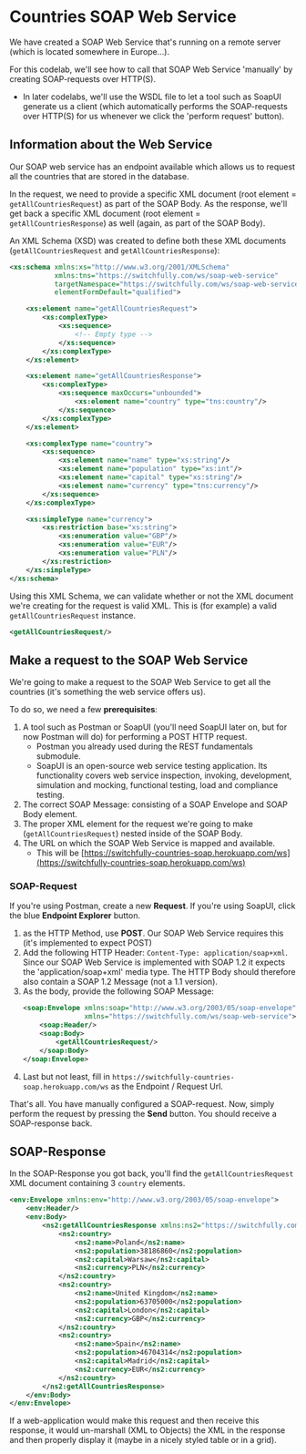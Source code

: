 # Countries SOAP Web Service

We have created a SOAP Web Service that's running on a remote server (which is located somewhere in Europe...).

For this codelab, we'll see how to call that SOAP Web Service 'manually' by creating SOAP-requests over HTTP(S). 
- In later codelabs, we'll use the WSDL file to let a tool such as SoapUI generate us a client (which automatically performs the SOAP-requests over HTTP(S) for us whenever we click the 'perform request' button).

## Information about the Web Service

Our SOAP web service has an endpoint available which allows us to request all the countries that are stored in the database.

In the request, we need to provide a specific XML document (root element = `getAllCountriesRequest`) as part of the SOAP Body. 
As the response, we'll get back a specific XML document (root element = `getAllCountriesResponse`) as well (again, as part of the SOAP Body).

An XML Schema (XSD) was created to define both these XML documents (`getAllCountriesRequest` and `getAllCountriesResponse`):

```XML
<xs:schema xmlns:xs="http://www.w3.org/2001/XMLSchema" 
           xmlns:tns="https://switchfully.com/ws/soap-web-service"
           targetNamespace="https://switchfully.com/ws/soap-web-service" 
           elementFormDefault="qualified">

    <xs:element name="getAllCountriesRequest">
        <xs:complexType>
            <xs:sequence>
                <!-- Empty type -->
            </xs:sequence>
        </xs:complexType>
    </xs:element>

    <xs:element name="getAllCountriesResponse">
        <xs:complexType>
            <xs:sequence maxOccurs="unbounded">
                <xs:element name="country" type="tns:country"/>
            </xs:sequence>
        </xs:complexType>
    </xs:element>

    <xs:complexType name="country">
        <xs:sequence>
            <xs:element name="name" type="xs:string"/>
            <xs:element name="population" type="xs:int"/>
            <xs:element name="capital" type="xs:string"/>
            <xs:element name="currency" type="tns:currency"/>
        </xs:sequence>
    </xs:complexType>

    <xs:simpleType name="currency">
        <xs:restriction base="xs:string">
            <xs:enumeration value="GBP"/>
            <xs:enumeration value="EUR"/>
            <xs:enumeration value="PLN"/>
        </xs:restriction>
    </xs:simpleType>
</xs:schema>
``` 

Using this XML Schema, we can validate whether or not the XML document we're creating for the request is valid XML.
This is (for example) a valid `getAllCountriesRequest` instance.
```XML
<getAllCountriesRequest/>
```

## Make a request to the SOAP Web Service

We're going to make a request to the SOAP Web Service to get all the countries (it's something the web service offers us).

To do so, we need a few **prerequisites**:
1. A tool such as Postman or SoapUI (you'll need SoapUI later on, but for now Postman will do) for performing a POST HTTP request.
    - Postman you already used during the REST fundamentals submodule.
    - SoapUI is an open-source web service testing application. Its functionality covers web service inspection, invoking, development, simulation and mocking, functional testing, load and compliance testing.
2. The correct SOAP Message: consisting of a SOAP Envelope and SOAP Body element.
3. The proper XML element for the request we're going to make (`getAllCountriesRequest`) nested inside of the SOAP Body.
4. The URL on which the SOAP Web Service is mapped and available.
    - This will be [https://switchfully-countries-soap.herokuapp.com/ws](https://switchfully-countries-soap.herokuapp.com/ws)
    
### SOAP-Request
If you're using Postman, create a new **Request**. If you're using SoapUI, click the blue **Endpoint Explorer** button.
1. as the HTTP Method, use **POST**. Our SOAP Web Service requires this (it's implemented to expect POST)
2. Add the following HTTP Header: `Content-Type: application/soap+xml`. Since our SOAP Web Service is implemented with SOAP 1.2 it expects the 'application/soap+xml' media type. 
The HTTP Body should therefore also contain a SOAP 1.2 Message (not a 1.1 version).
3. As the body, provide the following SOAP Message:
    ```XML
    <soap:Envelope xmlns:soap="http://www.w3.org/2003/05/soap-envelope"
                   xmlns="https://switchfully.com/ws/soap-web-service">
        <soap:Header/>
        <soap:Body>
            <getAllCountriesRequest/>
        </soap:Body>
    </soap:Envelope>
    ```
4. Last but not least, fill in `https://switchfully-countries-soap.herokuapp.com/ws` as the Endpoint / Request Url.

That's all. You have manually configured a SOAP-request. Now, simply perform the request by pressing the **Send** button.
You should receive a SOAP-response back. 

## SOAP-Response

In the SOAP-Response you got back, you'll find the `getAllCountriesRequest` XML document containing 3 `country` elements.
```XML
<env:Envelope xmlns:env="http://www.w3.org/2003/05/soap-envelope">
    <env:Header/>
    <env:Body>
        <ns2:getAllCountriesResponse xmlns:ns2="https://switchfully.com/ws/soap-web-service">
            <ns2:country>
                <ns2:name>Poland</ns2:name>
                <ns2:population>38186860</ns2:population>
                <ns2:capital>Warsaw</ns2:capital>
                <ns2:currency>PLN</ns2:currency>
            </ns2:country>
            <ns2:country>
                <ns2:name>United Kingdom</ns2:name>
                <ns2:population>63705000</ns2:population>
                <ns2:capital>London</ns2:capital>
                <ns2:currency>GBP</ns2:currency>
            </ns2:country>
            <ns2:country>
                <ns2:name>Spain</ns2:name>
                <ns2:population>46704314</ns2:population>
                <ns2:capital>Madrid</ns2:capital>
                <ns2:currency>EUR</ns2:currency>
            </ns2:country>
        </ns2:getAllCountriesResponse>
    </env:Body>
</env:Envelope>
```

If a web-application would make this request and then receive this response, it would un-marshall (XML to Objects) the XML in the response 
and then properly display it (maybe in a nicely styled table or in a grid).
 